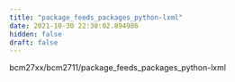 ```yaml
---
title: "package_feeds_packages_python-lxml"
date: 2021-10-30 22:30:02.894986
hidden: false
draft: false
---
```


bcm27xx/bcm2711/package_feeds_packages_python-lxml

